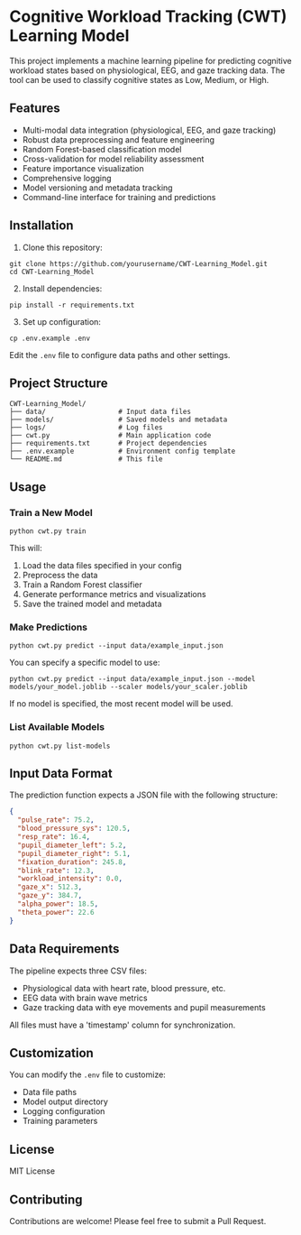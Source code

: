 # Cognitive Workload Tracking (CWT) Learning Model

This project implements a machine learning pipeline for predicting cognitive workload states based on physiological, EEG, and gaze tracking data. The tool can be used to classify cognitive states as Low, Medium, or High.

## Features

- Multi-modal data integration (physiological, EEG, and gaze tracking)
- Robust data preprocessing and feature engineering
- Random Forest-based classification model
- Cross-validation for model reliability assessment
- Feature importance visualization
- Comprehensive logging
- Model versioning and metadata tracking
- Command-line interface for training and predictions

## Installation

1. Clone this repository:

```
git clone https://github.com/yourusername/CWT-Learning_Model.git
cd CWT-Learning_Model
```

2. Install dependencies:

```
pip install -r requirements.txt
```

3. Set up configuration:

```
cp .env.example .env
```

Edit the `.env` file to configure data paths and other settings.

## Project Structure

```
CWT-Learning_Model/
├── data/                  # Input data files
├── models/                # Saved models and metadata
├── logs/                  # Log files
├── cwt.py                 # Main application code
├── requirements.txt       # Project dependencies
├── .env.example           # Environment config template
└── README.md              # This file
```

## Usage

### Train a New Model

```
python cwt.py train
```

This will:

1. Load the data files specified in your config
2. Preprocess the data
3. Train a Random Forest classifier
4. Generate performance metrics and visualizations
5. Save the trained model and metadata

### Make Predictions

```
python cwt.py predict --input data/example_input.json
```

You can specify a specific model to use:

```
python cwt.py predict --input data/example_input.json --model models/your_model.joblib --scaler models/your_scaler.joblib
```

If no model is specified, the most recent model will be used.

### List Available Models

```
python cwt.py list-models
```

## Input Data Format

The prediction function expects a JSON file with the following structure:

```json
{
  "pulse_rate": 75.2,
  "blood_pressure_sys": 120.5,
  "resp_rate": 16.4,
  "pupil_diameter_left": 5.2,
  "pupil_diameter_right": 5.1,
  "fixation_duration": 245.8,
  "blink_rate": 12.3,
  "workload_intensity": 0.0,
  "gaze_x": 512.3,
  "gaze_y": 384.7,
  "alpha_power": 18.5,
  "theta_power": 22.6
}
```

## Data Requirements

The pipeline expects three CSV files:

- Physiological data with heart rate, blood pressure, etc.
- EEG data with brain wave metrics
- Gaze tracking data with eye movements and pupil measurements

All files must have a 'timestamp' column for synchronization.

## Customization

You can modify the `.env` file to customize:

- Data file paths
- Model output directory
- Logging configuration
- Training parameters

## License

MIT License

## Contributing

Contributions are welcome! Please feel free to submit a Pull Request.
